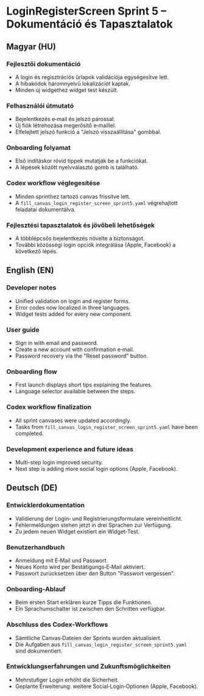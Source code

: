 # LoginRegisterScreen Sprint 5 – Dokumentáció és Tapasztalatok

## Magyar (HU)

### Fejlesztői dokumentáció
- A login és regisztrációs űrlapok validációja egységesítve lett.
- A hibakódok háromnyelvű lokalizációt kaptak.
- Minden új widgethez widget test készült.

### Felhasználói útmutató
- Bejelentkezés e‑mail és jelszó párossal.
- Új fiók létrehozása megerősítő e‑maillel.
- Elfelejtett jelszó funkció a "Jelszó visszaállítása" gombbal.

### Onboarding folyamat
- Első indításkor rövid tippek mutatják be a funkciókat.
- A lépések között nyelvválasztó gomb is található.

### Codex workflow véglegesítése
- Minden sprinthez tartozó canvas frissítve lett.
- A `fill_canvas_login_register_screen_sprint5.yaml` végrehajtott feladatai dokumentálva.

### Fejlesztési tapasztalatok és jövőbeli lehetőségek
- A többlépcsős bejelentkezés növelte a biztonságot.
- További közösségi login opciók integrálása (Apple, Facebook) a következő lépés.

## English (EN)

### Developer notes
- Unified validation on login and register forms.
- Error codes now localized in three languages.
- Widget tests added for every new component.

### User guide
- Sign in with email and password.
- Create a new account with confirmation e‑mail.
- Password recovery via the "Reset password" button.

### Onboarding flow
- First launch displays short tips explaining the features.
- Language selector available between the steps.

### Codex workflow finalization
- All sprint canvases were updated accordingly.
- Tasks from `fill_canvas_login_register_screen_sprint5.yaml` have been completed.

### Development experience and future ideas
- Multi-step login improved security.
- Next step is adding more social login options (Apple, Facebook).

## Deutsch (DE)

### Entwicklerdokumentation
- Validierung der Login‑ und Registrierungsformulare vereinheitlicht.
- Fehlermeldungen stehen jetzt in drei Sprachen zur Verfügung.
- Zu jedem neuen Widget existiert ein Widget‑Test.

### Benutzerhandbuch
- Anmeldung mit E‑Mail und Passwort.
- Neues Konto wird per Bestätigungs‑E‑Mail aktiviert.
- Passwort zurücksetzen über den Button "Passwort vergessen".

### Onboarding‑Ablauf
- Beim ersten Start erklären kurze Tipps die Funktionen.
- Ein Sprachumschalter ist zwischen den Schritten verfügbar.

### Abschluss des Codex‑Workflows
- Sämtliche Canvas‑Dateien der Sprints wurden aktualisiert.
- Die Aufgaben aus `fill_canvas_login_register_screen_sprint5.yaml` sind dokumentiert.

### Entwicklungserfahrungen und Zukunftsmöglichkeiten
- Mehrstufiger Login erhöht die Sicherheit.
- Geplante Erweiterung: weitere Social‑Login‑Optionen (Apple, Facebook).

